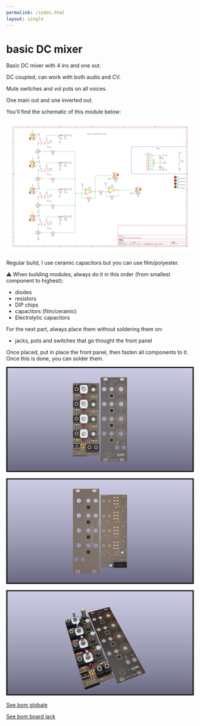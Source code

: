 ```yaml
---
permalink: /index.html
layout: single
---
```


# basic DC mixer

Basic DC mixer with 4 ins and one out.

DC coupled, can work with both audio and CV.

Mute switches and vol pots on all voices.

One main out and one inverted out.

You'll find the schematic of this module below: 

![basic dc Mixer schematic](Documentation/image/Basic-DC-mixer-schematic.svg)

Regular build, I use ceramic capacitors but you can use film/polyester.

:warning: When building modules, always do it in this order (from smallest component to highest):
- diodes
- resistors
- DIP chips
- capacitors (film/ceramic)
- Electrolytic capacitors

For the next part, always place them without soldering them on: 
- jacks, pots and switches that go thought the front panel

Once placed, put in place the front panel, then fasten all components to it. Once this is done, you can solder them. 

![3D Basic-DC-mixer(front)](Documentation/image/Basic-DC-mixer-3D_top.png)

![3D Basic-DC-mixer(back)](Documentation/image/Basic-DC-mixer-3D_bottom.png)

![3D Basic-DC-mixer(iso)](Documentation/image/Basic-DC-mixer-3D_top30deg.png)

[See bom globale](Documentation/BoM/Basic-DC-mixer-ibom-global.html)

[See bom board jack](Documentation/BoM/Basic-DC-mixer-ibom-jack.html)
